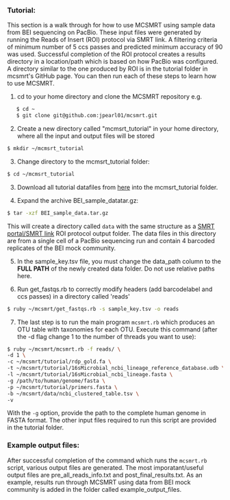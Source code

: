 ### Tutorial:
This section is a walk through for how to use MCSMRT using sample data from BEI sequencing on PacBio. These input files were generated by running the Reads of Insert (ROI) protocol via SMRT link. A filtering criteria of minimum number of 5 ccs passes and predicted minimum accuracy of 90 was used. Successful completion of the ROI protocol creates a results directory in a location/path which is based on how PacBio was configured. A directory similar to the one produced by ROI is in the tutorial folder in mcsmrt's GitHub page. You can then run each of these steps to learn how to use MCSMRT.  


1) cd to your home directory and clone the MCSMRT repository e.g.
```bash
   $ cd ~    
   $ git clone git@github.com:jpearl01/mcsmrt.git
```

2) Create a new directory called "mcmsrt_tutorial" in your home directory, where all the input and output files will be stored  
```bash
$ mkdir ~/mcmsrt_tutorial
```

3) Change directory to the mcmsrt_tutorial folder:
```bash
$ cd ~/mcmsrt_tutorial
```

3) Download all tutorial datafiles from [here](https://drive.google.com/open?id=1UJZBU3PhEVq8lUGcjPcs2s2LbqjsQctA) into the mcmsrt_tutorial folder.

4) Expand the archive BEI_sample_datatar.gz:
```bash
$ tar -xzf BEI_sample_data.tar.gz
```

This will create a directory called `data` with the same structure as a [SMRT portal/SMRT link](https://www.pacb.com/products-and-services/analytical-software/smrt-analysis/) ROI protocol output folder.  The data files in this directory are from a single cell of a PacBio sequencing run and contain 4 barcoded replicates of the BEI mock community.

5) In the sample_key.tsv file, you must change the data_path column to the **FULL PATH** of the newly created data folder. Do not use relative paths here. 

6) Run get_fastqs.rb to correctly modify headers (add barcodelabel and ccs passes) in a directory called 'reads'
```bash
$ ruby ~/mcsmrt/get_fastqs.rb -s sample_key.tsv -o reads
```
7) The last step is to run the main program `mcsmrt.rb` which produces an OTU table with taxonomies for each OTU. Execute this command (after the -d flag change 1 to the number of threads you want to use):
```bash
$ ruby ~/mcsmrt/mcsmrt.rb -f reads/ \
-d 1 \
-c ~/mcsmrt/tutorial/rdp_gold.fa \
-t ~/mcsmrt/tutorial/16sMicrobial_ncbi_lineage_reference_database.udb \
-l ~/mcsmrt/tutorial/16sMicrobial_ncbi_lineage.fasta \
-g /path/to/human/genome/fasta \
-p ~/mcsmrt/tutorial/primers.fasta \
-b ~/mcsmrt/data/ncbi_clustered_table.tsv \
-v
```

   With the `-g` option, provide the path to the complete human genome in FASTA format. The other input files required to run this script are provided in the tutorial folder.

### Example output files:
After successful completion of the command which runs the `mcsmrt.rb` script, various output files are generated. The most imporatant/useful output files are pre_all_reads_info.txt and post_final_results.txt. As an example, results run through MCSMRT using data from BEI mock community is added in the folder called example_output_files. 

